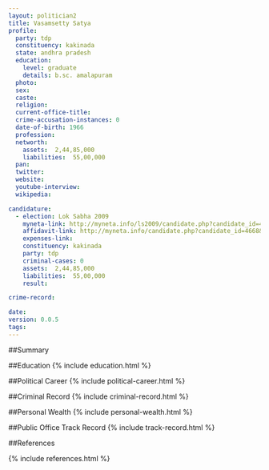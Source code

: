 ```yaml
---
layout: politician2
title: Vasamsetty Satya
profile: 
  party: tdp
  constituency: kakinada
  state: andhra pradesh
  education: 
    level: graduate
    details: b.sc. amalapuram
  photo: 
  sex: 
  caste: 
  religion: 
  current-office-title: 
  crime-accusation-instances: 0
  date-of-birth: 1966
  profession: 
  networth: 
    assets:  2,44,85,000
    liabilities:  55,00,000
  pan: 
  twitter: 
  website: 
  youtube-interview: 
  wikipedia: 

candidature: 
  - election: Lok Sabha 2009
    myneta-link: http://myneta.info/ls2009/candidate.php?candidate_id=4668
    affidavit-link: http://myneta.info/candidate.php?candidate_id=4668&scan=original
    expenses-link: 
    constituency: kakinada 
    party: tdp
    criminal-cases: 0
    assets:  2,44,85,000
    liabilities:  55,00,000
    result:  

crime-record: 

date: 
version: 0.0.5
tags: 
---
```

##Summary


##Education
{% include education.html %}


##Political Career
{% include political-career.html %}


##Criminal Record
{% include criminal-record.html %}


##Personal Wealth
{% include personal-wealth.html %}


##Public Office Track Record
{% include track-record.html %}


##References


{% include references.html %}